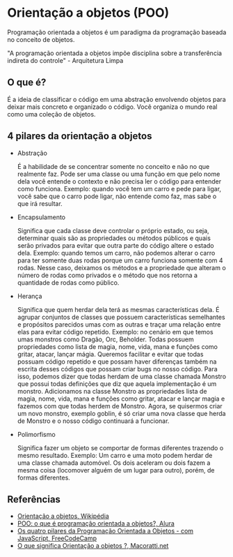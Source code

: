 # Orientação a objetos (POO)

Programação orientada a objetos é um paradigma da programação baseada no conceito de objetos.

"A programação orientada a objetos impõe disciplina sobre a transferência indireta do controle" - Arquitetura Limpa

## O que é?

É a ideia de classificar o código em uma abstração envolvendo objetos para deixar mais concreto e organizado o código. Você organiza o mundo real como uma coleção de objetos.

## 4 pilares da orientação a objetos

- Abstração

    É a habilidade de se concentrar somente no conceito e não no que realmente faz. Pode ser uma classe ou uma função em que pelo nome dela você entende o contexto e não precisa ler o código para entender como funciona. Exemplo: quando você tem um carro e pede para ligar, você sabe que o carro pode ligar, não entende como faz, mas sabe o que irá resultar.

- Encapsulamento

    Significa que cada classe deve controlar o próprio estado, ou seja, determinar quais são as propriedades ou métodos públicos e quais serão privados para evitar que outra parte do código altere o estado dela. Exemplo: quando temos um carro, não podemos alterar o carro para ter somente duas rodas porque um carro funciona somente com 4 rodas. Nesse caso, deixamos os métodos e a propriedade que alteram o número de rodas como privados e o método que nos retorna a quantidade de rodas como público.

- Herança

    Significa que quem herdar dela terá as mesmas características dela. É agrupar conjuntos de classes que possuem características semelhantes e propósitos parecidos umas com as outras e traçar uma relação entre elas para evitar código repetido. Exemplo: no cenário em que temos umas monstros como Dragão, Orc, Beholder. Todas possuem propriedades como lista de magia, nome, vida, mana e funções como gritar, atacar, lançar mágia. Queremos facilitar e evitar que todas possuam código repetido e que possam haver diferenças também na escrita desses códigos que possam criar bugs no nosso código. Para isso, podemos dizer que todas herdam de uma classe chamada Monstro que possui todas definições que diz que aquela implementação é um monstro. Adicionamos na classe Monstro as propriedades lista de magia, nome, vida, mana e funções como gritar, atacar e lançar magia e fazemos com que todas herdem de Monstro. Agora, se quisermos criar um novo monstro, exemplo goblin, é só criar uma nova classe que herda de Monstro e o nosso código continuará a funcionar.

- Polimorfismo

    Significa fazer um objeto se comportar de formas diferentes trazendo o mesmo resultado. Exemplo: Um carro e uma moto podem herdar de uma classe chamada automóvel. Os dois aceleram ou dois fazem a mesma coisa (locomover alguém de um lugar para outro), porém, de formas diferentes.

## Referências

- [Orientação a objetos, Wikipédia](https://pt.wikipedia.org/wiki/Orienta%C3%A7%C3%A3o_a_objetos)
- [POO: o que é programação orientada a objetos?, Alura](https://www.alura.com.br/artigos/poo-programacao-orientada-a-objetos)
- [Os quatro pilares da Programação Orientada a Objetos - com JavaScript, FreeCodeCamp](https://www.freecodecamp.org/portuguese/news/os-quatro-pilares-da-programacao-orientada-a-objetos-com-javascript/)
- [O que significa Orientação a objetos ?, Macoratti.net](https://www.macoratti.net/oo_conc2.htm)